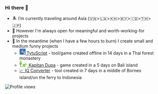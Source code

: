 ### Hi there 👋
- 🏝️ I’m currently traveling around Asia (🇻🇳>🇱🇦>🇰🇭>🇲🇾>🇮🇩>🇹🇭>🇯🇵)
- 🌱 However I'm always open for meaningful and worth-working-for projects
- 👾 In the meantime (when I have a few hours to burn) I create small and medium funny projects
  - [<img width="20px" height="20px" src="https://github.com/Megaemce/TytuScript/blob/master/img/TytuScript_logo.png"></img> TytuScript](https://github.com/Megaemce/TytuScript) - tool/game created offline in 14 days in a Thai forest monastery
  - [<img height="20px" height="16px" src="https://github.com/Megaemce/KapitanDupa/blob/master/images/deactive.svg"></img> Kapitan Dupa](https://github.com/Megaemce/KapitanDupa) - game created in a 5 days on Bali island
  - [📈 IQ Converter](https://github.com/Megaemce/IQ-converter) - tool created in 7 days in a middle of Borneo island/on the ferry to Indonesia

![Profile views](https://komarev.com/ghpvc/?username=Megaemce&color=brightgreen&style=flat)  
